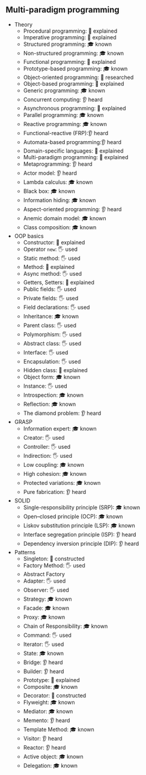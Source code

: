 ## Multi-paradigm programming

- Theory
  - Procedural programming: 🙋 explained
  - Imperative programming: 🙋 explained
  - Structured programming: 🎓 known
  - Non-structured programming: 🎓 known
  - Functional programming: 🙋 explained
  - Prototype-based programming: 🎓 known
  - Object-oriented programming: 🔬 researched
  - Object-based programming: 🙋 explained
  - Generic programming: 🎓 known
  - Concurrent computing: 👂 heard
  - Asynchronous programming: 🙋 explained
  - Parallel programming: 🎓 known
  - Reactive programming: 🎓 known
  - Functional-reactive (FRP):👂 heard
  - Automata-based programming:👂 heard
  - Domain-specific languages: 🙋 explained
  - Multi-paradigm programming: 🙋 explained
  - Metaprogramming: 👂 heard
  - Actor model: 👂 heard
  - Lambda calculus: 🎓 known
  - Black box: 🎓 known
  - Information hiding: 🎓 known
  - Aspect-oriented programming: 👂 heard
  - Anemic domain model: 🎓 known
  - Class composition: 🎓 known
- OOP basics
  - Constructor: 🙋 explained
  - Operator `new`: 🖐 used
  - Static method: 🖐 used
  - Method: 🙋 explained
  - Async method: 🖐 used
  - Getters, Setters: 🙋 explained
  - Public fields: 🖐 used
  - Private fields: 🖐 used
  - Field declarations: 🖐 used
  - Inheritance: 🎓 known
  - Parent class: 🖐 used
  - Polymorphism: 🖐 used
  - Abstract class: 🖐 used
  - Interface: 🖐 used
  - Encapsulation: 🖐 used
  - Hidden class: 🙋 explained
  - Object form: 🎓 known
  - Instance: 🖐 used
  - Introspection: 🎓 known
  - Reflection: 🎓 known
  - The diamond problem: 👂 heard
- GRASP
  - Information expert: 🎓 known
  - Creator: 🖐 used
  - Controller: 🖐 used
  - Indirection: 🖐 used
  - Low coupling: 🎓 known
  - High cohesion: 🎓 known
  - Protected variations: 🎓 known
  - Pure fabrication: 👂 heard
- SOLID
  - Single-responsibility principle (SRP): 🎓 known
  - Open–closed principle (OCP): 🎓 known
  - Liskov substitution principle (LSP): 🎓 known
  - Interface segregation principle (ISP): 👂 heard
  - Dependency inversion principle (DIP): 👂 heard
- Patterns
  - Singleton: 🚀 constructed
  - Factory Method: 🖐 used
  - Abstract Factory
  - Adapter: 🖐 used
  - Observer: 🖐 used
  - Strategy: 🎓 known
  - Facade: 🎓 known
  - Proxy: 🎓 known
  - Chain of Responsibility: 🎓 known
  - Command: 🖐 used
  - Iterator: 🖐 used
  - State: 🎓 known
  - Bridge: 👂 heard
  - Builder: 👂 heard
  - Prototype: 🙋 explained
  - Composite: 🎓 known
  - Decorator: 🚀 constructed
  - Flyweight: 🎓 known
  - Mediator: 🎓 known
  - Memento: 👂 heard
  - Template Method: 🎓 known
  - Visitor: 👂 heard
  - Reactor: 👂 heard
  - Active object: 🎓 known
  - Delegation: 🎓 known
